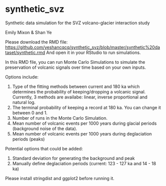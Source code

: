 # synthetic_svz
Synthetic data simulation for the SVZ volcano-glacier interaction study

Emily Mixon & Shan Ye

Please download the RMD file:
https://github.com/yeshancqcq/synthetic_svz/blob/master/synthetic%20dataset/synthetic.rmd
And open it in your RStudio to run simulations.

In this RMD file, you can run Monte Carlo Simulations to simulate the preservation of volcanic signals over time based on your own inputs.

Options include:
1. Type of the fitting methods between current and 180 ka which determines the probability of keeping/dropping a volcanic signal. Currently, 3 methods are availabe: linear, inverse proportional and natural log.
2. The terminal probability of keeping a record at 180 ka. You can change it between 0 and 1.
3. Number of runs in the Monte Carlo Simulation.
4. Mean number of volcanic events per 1000 years during glacial periods (background noise of the data).
5. Mean number of volcanic events per 1000 years during deglaciation periods (peaks)

Potential options that could be added:
1. Standard deviation for generating the background and peak
2. Manually define deglaciation periods (current: 123 - 127 ka and 14 - 18 ka)

Please install stringdist and ggplot2 before running it.
